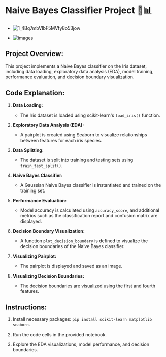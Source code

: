 # Naive Bayes Classifier Project 🌿📊
-  ![1_4Bq7mbVIbF5MVfy8o53jow](https://github.com/Rutuja-Salunke/Naive-Bayes/assets/102023809/da9bd07d-3067-4e9e-bc4e-a137edb4e1a2)

- ![images](https://github.com/Rutuja-Salunke/Naive-Bayes/assets/102023809/6d117243-ee2c-47dd-89fd-51d8debcafcf)

## Project Overview:
This project implements a Naive Bayes classifier on the Iris dataset, including data loading, exploratory data analysis (EDA), model training, performance evaluation, and decision boundary visualization.

## Code Explanation:
1. **Data Loading:**
   - The Iris dataset is loaded using scikit-learn's `load_iris()` function.

2. **Exploratory Data Analysis (EDA):**
   - A pairplot is created using Seaborn to visualize relationships between features for each iris species.

3. **Data Splitting:**
   - The dataset is split into training and testing sets using `train_test_split()`.

4. **Naive Bayes Classifier:**
   - A Gaussian Naive Bayes classifier is instantiated and trained on the training set.

5. **Performance Evaluation:**
   - Model accuracy is calculated using `accuracy_score`, and additional metrics such as the classification report and confusion matrix are displayed.

6. **Decision Boundary Visualization:**
   - A function `plot_decision_boundary` is defined to visualize the decision boundaries of the Naive Bayes classifier.

7. **Visualizing Pairplot:**
   - The pairplot is displayed and saved as an image.

8. **Visualizing Decision Boundaries:**
   - The decision boundaries are visualized using the first and fourth features.

## Instructions:
1. Install necessary packages: `pip install scikit-learn matplotlib seaborn`.

2. Run the code cells in the provided notebook.

3. Explore the EDA visualizations, model performance, and decision boundaries.


